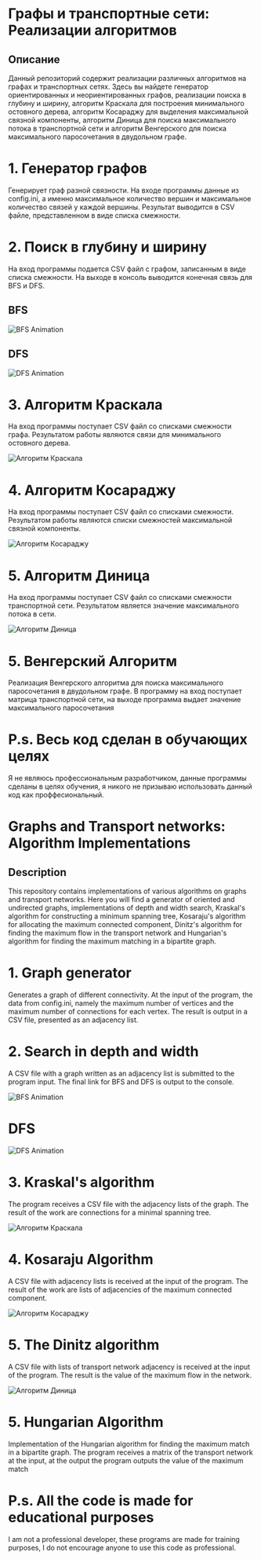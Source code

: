 # Графы и транспортные сети: Реализации алгоритмов

## Описание
Данный репозиторий содержит реализации различных алгоритмов на графах и транспортных сетях. Здесь вы найдете генератор ориентированных и неориентированных графов, реализации поиска в глубину и ширину, алгоритм Краскала для построения минимального остовного дерева, алгоритм Косараджу для выделения максимальной связной компоненты, алгоритм Диница для поиска максимального потока в транспортной сети и алгоритм Венгерского для поиска максимального паросочетания в двудольном графе.

# 1. Генератор графов
Генерирует граф разной связности. На входе программы данные из config.ini, а именно максимальное количество вершин и максимальное количество связей у каждой вершины. Результат выводится в CSV файле, представленном в виде списка смежности.

# 2. Поиск в глубину и ширину
На вход программы подается CSV файл с графом, записанным в виде списка смежности. На выходе в консоль выводится конечная связь для BFS и DFS.

## BFS
![BFS Animation](https://upload.wikimedia.org/wikipedia/commons/5/5d/Breadth-First-Search-Algorithm.gif)
## DFS
![DFS Animation](https://upload.wikimedia.org/wikipedia/commons/7/7f/Depth-First-Search.gif)

# 3. Алгоритм Краскала
На вход программы поступает CSV файл со списками смежности графа. Результатом работы являются связи для минимального остовного дерева.

![Алгоритм Краскала](https://media.proglib.io/posts/2020/09/08/574ff16387ff1b2ec365db1c75fa7ce4.gif)

# 4. Алгоритм Косараджу
На вход программы поступает CSV файл со списками смежности. Результатом работы являются списки смежностей максимальной связной компоненты.

![Алгоритм Косараджу](https://media.proglib.io/wp-uploads/-000//1/597791923c2e0_UvC39m2.gif)

# 5. Алгоритм Диница
На вход программы поступает CSV файл со списками смежности транспортной сети. Результатом является значение максимального потока в сети.

![Алгоритм Диница](https://media.proglib.io/posts/2020/09/08/06c0a8bbb4502b55e1b4707e397bc7f4.gif)


# 5. Венгерский Алгоритм
Реализация Венгерского алгоритма для поиска максимального паросочетания в двудольном графе.  В программу на вход поступает матрица транспортной сети, на выходе программа выдает значение максимального паросочетания

# P.s. Весь код сделан в обучающих целях
Я не являюсь профессиональным разработчиком, данные программы сделаны в целях обучения, я никого не призываю использовать данный код как проффесиональный.

# Graphs and Transport networks: Algorithm Implementations

## Description
This repository contains implementations of various algorithms on graphs and transport networks. Here you will find a generator of oriented and undirected graphs, implementations of depth and width search, Kraskal's algorithm for constructing a minimum spanning tree, Kosaraju's algorithm for allocating the maximum connected component, Dinitz's algorithm for finding the maximum flow in the transport network and Hungarian's algorithm for finding the maximum matching in a bipartite graph.

# 1. Graph generator
Generates a graph of different connectivity. At the input of the program, the data from config.ini, namely the maximum number of vertices and the maximum number of connections for each vertex. The result is output in a CSV file, presented as an adjacency list.

# 2. Search in depth and width
A CSV file with a graph written as an adjacency list is submitted to the program input. The final link for BFS and DFS is output to the console.

![BFS Animation](https://upload.wikimedia.org/wikipedia/commons/5/5d/Breadth-First-Search-Algorithm.gif)
# DFS
![DFS Animation](https://upload.wikimedia.org/wikipedia/commons/7/7f/Depth-First-Search.gif)

# 3. Kraskal's algorithm
The program receives a CSV file with the adjacency lists of the graph. The result of the work are connections for a minimal spanning tree.

![Алгоритм Краскала](https://media.proglib.io/posts/2020/09/08/574ff16387ff1b2ec365db1c75fa7ce4.gif)


# 4. Kosaraju Algorithm
A CSV file with adjacency lists is received at the input of the program. The result of the work are lists of adjacencies of the maximum connected component.

![Алгоритм Косараджу](https://media.proglib.io/wp-uploads/-000//1/597791923c2e0_UvC39m2.gif)

# 5. The Dinitz algorithm
A CSV file with lists of transport network adjacency is received at the input of the program. The result is the value of the maximum flow in the network.

![Алгоритм Диница](https://media.proglib.io/posts/2020/09/08/06c0a8bbb4502b55e1b4707e397bc7f4.gif)

# 5. Hungarian Algorithm
Implementation of the Hungarian algorithm for finding the maximum match in a bipartite graph.  The program receives a matrix of the transport network at the input, at the output the program outputs the value of the maximum match

# P.s. All the code is made for educational purposes
I am not a professional developer, these programs are made for training purposes, I do not encourage anyone to use this code as professional.
